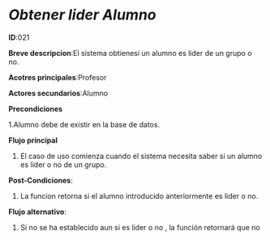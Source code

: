 # *Obtener lider Alumno*

**ID**:021

**Breve descripcion**:El sistema obtienesi un alumno es lider  de un grupo o no.

**Acotres principales**:Profesor

**Actores secundarios**:Alumno

**Precondiciones**

1.Alumno debe de existir en la base de datos.

**Flujo principal**

1. El caso de uso comienza cuando el sistema necesita saber si un alumno  es lider o no de un grupo.

**Post-Condiciones**:

1. La funcion retorna si el alumno introducido anteriormente es lider o no.

**Flujo alternativo**:

1. Si no se ha establecido aun si es lider o no , la función retornará que no




